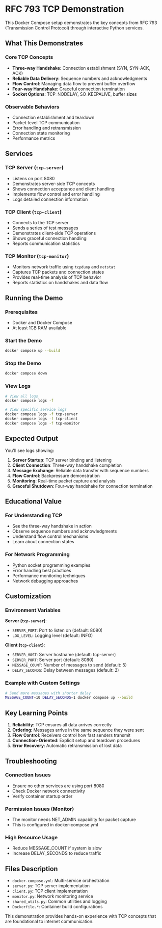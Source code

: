 # RFC 793 TCP Demonstration

This Docker Compose setup demonstrates the key concepts from RFC 793 (Transmission Control Protocol)
through interactive Python services.

## What This Demonstrates

### Core TCP Concepts

- **Three-way Handshake**: Connection establishment (SYN, SYN-ACK, ACK)
- **Reliable Data Delivery**: Sequence numbers and acknowledgments
- **Flow Control**: Managing data flow to prevent buffer overflow
- **Four-way Handshake**: Graceful connection termination
- **Socket Options**: TCP_NODELAY, SO_KEEPALIVE, buffer sizes

### Observable Behaviors

- Connection establishment and teardown
- Packet-level TCP communication
- Error handling and retransmission
- Connection state monitoring
- Performance metrics

## Services

### TCP Server (`tcp-server`)

- Listens on port 8080
- Demonstrates server-side TCP concepts
- Shows connection acceptance and client handling
- Implements flow control and error handling
- Logs detailed connection information

### TCP Client (`tcp-client`)

- Connects to the TCP server
- Sends a series of test messages
- Demonstrates client-side TCP operations
- Shows graceful connection handling
- Reports communication statistics

### TCP Monitor (`tcp-monitor`)

- Monitors network traffic using `tcpdump` and `netstat`
- Captures TCP packets and connection states
- Provides real-time analysis of TCP behavior
- Reports statistics on handshakes and data flow

## Running the Demo

### Prerequisites

- Docker and Docker Compose
- At least 1GB RAM available

### Start the Demo

```bash
docker compose up --build
```

### Stop the Demo

```bash
docker compose down
```

### View Logs

```bash
# View all logs
docker compose logs -f

# View specific service logs
docker compose logs -f tcp-server
docker compose logs -f tcp-client
docker compose logs -f tcp-monitor
```

## Expected Output

You'll see logs showing:

1. **Server Startup**: TCP server binding and listening
2. **Client Connection**: Three-way handshake completion
3. **Message Exchange**: Reliable data transfer with sequence numbers
4. **Flow Control**: Backpressure demonstration
5. **Monitoring**: Real-time packet capture and analysis
6. **Graceful Shutdown**: Four-way handshake for connection termination

## Educational Value

### For Understanding TCP

- See the three-way handshake in action
- Observe sequence numbers and acknowledgments
- Understand flow control mechanisms
- Learn about connection states

### For Network Programming

- Python socket programming examples
- Error handling best practices
- Performance monitoring techniques
- Network debugging approaches

## Customization

### Environment Variables

**Server (`tcp-server`)**:

- `SERVER_PORT`: Port to listen on (default: 8080)
- `LOG_LEVEL`: Logging level (default: INFO)

**Client (`tcp-client`)**:

- `SERVER_HOST`: Server hostname (default: tcp-server)
- `SERVER_PORT`: Server port (default: 8080)
- `MESSAGE_COUNT`: Number of messages to send (default: 5)
- `DELAY_SECONDS`: Delay between messages (default: 2)

### Example with Custom Settings

```bash
# Send more messages with shorter delay
MESSAGE_COUNT=10 DELAY_SECONDS=1 docker compose up --build
```

## Key Learning Points

1. **Reliability**: TCP ensures all data arrives correctly
2. **Ordering**: Messages arrive in the same sequence they were sent
3. **Flow Control**: Receivers control how fast senders transmit
4. **Connection-Oriented**: Explicit setup and teardown procedures
5. **Error Recovery**: Automatic retransmission of lost data

## Troubleshooting

### Connection Issues

- Ensure no other services are using port 8080
- Check Docker network connectivity
- Verify container startup order

### Permission Issues (Monitor)

- The monitor needs NET_ADMIN capability for packet capture
- This is configured in docker-compose.yml

### High Resource Usage

- Reduce MESSAGE_COUNT if system is slow
- Increase DELAY_SECONDS to reduce traffic

## Files Description

- `docker-compose.yml`: Multi-service orchestration
- `server.py`: TCP server implementation
- `client.py`: TCP client implementation
- `monitor.py`: Network monitoring service
- `shared_utils.py`: Common utilities and logging
- `Dockerfile.*`: Container build configurations

This demonstration provides hands-on experience with TCP concepts that are foundational to internet communication.
